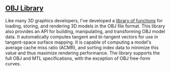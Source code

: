 ## [OBJ Library][obj]

Like many 3D graphics developers, I've developed a [library of functions][obj] for loading, storing, and rendering 3D models in the OBJ file format. This library also provides an API for building, manipulating, and transforming OBJ model data. It automatically computes tangent and bi-tangent vectors for use in tangent-space surface mapping. It is capable of computing a model's average cache miss ratio (ACMR), and sorting index data to minimize this value and thus maximize rendering performance. The library supports the full OBJ and MTL specifications, with the exception of OBJ free-form curves.

[obj]: util3d/obj.html

